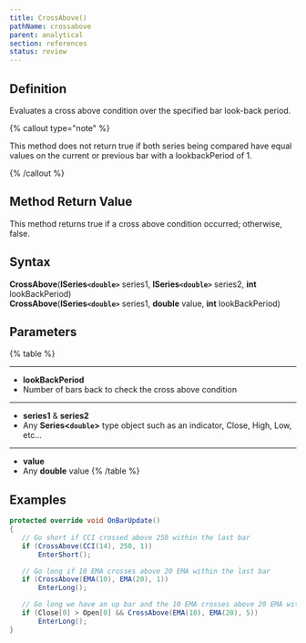 ```yaml
---
title: CrossAbove()
pathName: crossabove
parent: analytical
section: references
status: review
---
```


## Definition

Evaluates a cross above condition over the specified bar look-back period.

{% callout type="note" %}

This method does not return true if both series being compared have equal values on the current or previous bar with a lookbackPeriod of 1.

{% /callout %}

## Method Return Value

This method returns true if a cross above condition occurred; otherwise, false.

## Syntax

**CrossAbove**(**ISeries`<double>`** series1, **ISeries`<double>`** series2, **int** lookBackPeriod)  
**CrossAbove**(**ISeries`<double>`** series1, **double** value, **int** lookBackPeriod)

## Parameters

{% table %}

---

* **lookBackPeriod**
* Number of bars back to check the cross above condition

---

* **series1** & **series2**
* Any **Series<`double`>** type object such as an indicator, Close, High, Low, etc...

---

* **value**
* Any **double** value
{% /table %}

## Examples

```csharp
protected override void OnBarUpdate()
{
   // Go short if CCI crossed above 250 within the last bar
   if (CrossAbove(CCI(14), 250, 1))
       EnterShort();

   // Go long if 10 EMA crosses above 20 EMA within the last bar
   if (CrossAbove(EMA(10), EMA(20), 1))
       EnterLong();

   // Go long we have an up bar and the 10 EMA crosses above 20 EMA within the last 5 bars
   if (Close[0] > Open[0] && CrossAbove(EMA(10), EMA(20), 5))
       EnterLong();
}
```
